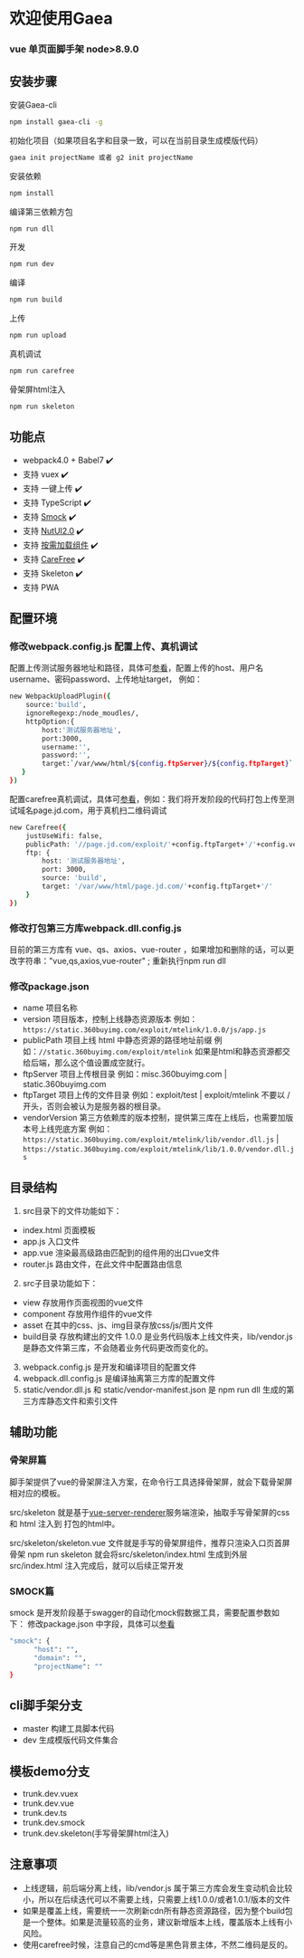 # 欢迎使用Gaea
### vue 单页面脚手架 node>8.9.0

## 安装步骤

安装Gaea-cli  
```bash
npm install gaea-cli -g
```
初始化项目（如果项目名字和目录一致，可以在当前目录生成模版代码）
```bash      
gaea init projectName 或者 g2 init projectName 
```
安装依赖       
```bash
npm install
```
编译第三依赖方包
```bash  
npm run dll
```
开发
```bash             
npm run dev
```
编译
```bash              
npm run build
```
上传          
```bash   
npm run upload
```
真机调试        
```bash   
npm run carefree
```
骨架屏html注入   
```bash
npm run skeleton
```  

## 功能点
* webpack4.0 + Babel7 ✔️ 
*  支持 vuex ✔️      
*  支持 一键上传 ✔️
*  支持 TypeScript ✔️ 
*  支持 [Smock](https://smock.jd.com)    ✔️ 
*  支持 [NutUI2.0](https://nutui.jd.com)  ✔️ 
*  支持 [按需加载组件](https://www.npmjs.com/package/@nutui/babel-plugin-separate-import) ✔️
*  支持 [CareFree](https://carefree.jd.com)  ✔️ 
*  支持 Skeleton  ✔️ 
*  支持 PWA   

## 配置环境

### 修改webpack.config.js 配置上传、真机调试

配置上传测试服务器地址和路径，具体可[参看](https://www.npmjs.com/package/@nutui/upload)，配置上传的host、用户名username、密码password、上传地址target，
例如：
```bash
new WebpackUploadPlugin({
    source:'build',
    ignoreRegexp:/node_moudles/,
    httpOption:{
        host:'测试服务器地址',
        port:3000,
        username:'',
        password:'',
        target:`/var/www/html/${config.ftpServer}/${config.ftpTarget}`
   }
})
```

配置carefree真机调试，具体可[参看](https://carefree.jd.com/)，例如：我们将开发阶段的代码打包上传至测试域名page.jd.com，用于真机扫二维码调试

```bash
new Carefree({
    justUseWifi: false,
    publicPath: '//page.jd.com/exploit/'+config.ftpTarget+'/'+config.version+'/',
    ftp: {
        host: '测试服务器地址',
        port: 3000,
        source: 'build',
        target: '/var/www/html/page.jd.com/'+config.ftpTarget+'/'
    }
})
```

### 修改打包第三方库webpack.dll.config.js

目前的第三方库有 vue、qs、axios、vue-router ，如果增加和删除的话，可以更改字符串："vue,qs,axios,vue-router" ; 重新执行npm run dll 

### 修改package.json

* name 项目名称
* version 项目版本，控制上线静态资源版本 例如： `https://static.360buyimg.com/exploit/mtelink/1.0.0/js/app.js`
* publicPath  项目上线 html 中静态资源的路径地址前缀 例如：`//static.360buyimg.com/exploit/mtelink` 如果是html和静态资源都交给后端，那么这个值设置成空就行。
* ftpServer  项目上传根目录 例如：misc.360buyimg.com |  static.360buyimg.com
* ftpTarget 项目上传的文件目录 例如：exploit/test | exploit/mtelink 不要以 / 开头，否则会被认为是服务器的根目录。
* vendorVersion  第三方依赖库的版本控制，提供第三库在上线后，也需要加版本号上线兜底方案 例如：`https://static.360buyimg.com/exploit/mtelink/lib/vendor.dll.js` |  `https://static.360buyimg.com/exploit/mtelink/lib/1.0.0/vendor.dll.js`


## 目录结构

1. src目录下的文件功能如下：
* index.html  页面模板
* app.js  入口文件
* app.vue  渲染最高级路由匹配到的组件用的出口vue文件
* router.js  路由文件，在此文件中配置路由信息
2. src子目录功能如下：
* view  存放用作页面视图的vue文件
* component  存放用作组件的vue文件
* asset  在其中的css、js、img目录存放css/js/图片文件
* build目录  存放构建出的文件
  1.0.0 是业务代码版本上线文件夹，lib/vendor.js 是静态文件第三库，不会随着业务代码更改而变化的。
3. webpack.config.js 是开发和编译项目的配置文件
4. webpack.dll.config.js 是编译抽离第三方库的配置文件
5. static/vendor.dll.js 和 static/vendor-manifest.json 是 npm run dll 生成的第三方库静态文件和索引文件

## 辅助功能

### 骨架屏篇

脚手架提供了vue的骨架屏注入方案，在命令行工具选择骨架屏，就会下载骨架屏相对应的模板。

src/skeleton 就是基于[vue-server-renderer](https://github.com/vuejs/vue/tree/dev/packages/vue-server-renderer)服务端渲染，抽取手写骨架屏的css 和 html 注入到 打包的html中。

src/skeleton/skeleton.vue 文件就是手写的骨架屏组件，推荐只渲染入口页首屏骨架
npm run skeleton 就会将src/skeleton/index.html  生成到外层src/index.html
注入完成后，就可以后续正常开发

### SMOCK篇

smock 是开发阶段基于swagger的自动化mock假数据工具，需要配置参数如下：
修改package.json 中字段，具体可以[参看](https://smock.jd.com/)

```bash
"smock": {
      "host": "",
      "domain": "",
      "projectName": ""
}
```

## cli脚手架分支

 * master  构建工具脚本代码
 * dev     生成模版代码文件集合

## 模板demo分支

* trunk.dev.vuex    
* trunk.dev.vue     
* trunk.dev.ts      
* trunk.dev.smock
* trunk.dev.skeleton(手写骨架屏html注入)    

## 注意事项
* 上线逻辑，前后端分离上线，lib/vendor.js 属于第三方库会发生变动机会比较小，所以在后续迭代可以不需要上线，只需要上线1.0.0/或者1.0.1/版本的文件
* 如果是覆盖上线，需要统一一次刷新cdn所有静态资源路径，因为整个build包是一个整体。如果是流量较高的业务，建议新增版本上线，覆盖版本上线有小风险。
* 使用carefree时候，注意自己的cmd等是黑色背景主体，不然二维码是反的。








